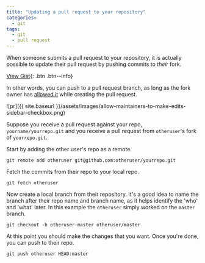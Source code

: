 ```yaml
---
title: "Updating a pull request to your repository"
categories:
  - git
tags:
  - git
  - pull request
---
```


When someone submits a pull request to your repository, it is actually possible to update their pull request by pushing commits to _their_ fork.  

[View Gist](https://gist.github.com/mendhak/d3cafcf2d1a6764f7c2395e37bc05a81){: .btn .btn--info}

In other words, you can push to a pull request branch, as long as the fork  owner has [allowed it](https://help.github.com/en/articles/allowing-changes-to-a-pull-request-branch-created-from-a-fork) while creating the pull request. 

![pr]({{ site.baseurl }}/assets/images/allow-maintainers-to-make-edits-sidebar-checkbox.png)


Suppose you receive a pull request against your repo, `yourname/yourrepo.git` and you receive a pull request from `otheruser`'s fork of `yourrepo.git`.  


Start by adding the other user's repo as a remote.


    git remote add otheruser git@github.com:otheruser/yourrepo.git


Fetch the commits from their repo to your local repo. 

    git fetch otheruser

Now create a local branch from their repository.  It's a good idea to name the branch after their repo name and branch name, as it helps identify the 'who' and 'what' later. In this example the `otheruser` simply worked on the `master` branch.


    git checkout -b otheruser-master otheruser/master 
    

At this point you should make the changes that you want.  Once you're done, you can push to their repo. 


    git push otheruser HEAD:master








